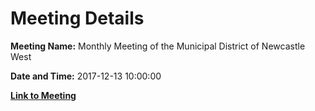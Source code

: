 # Meeting Details

**Meeting Name:** Monthly Meeting of the Municipal District of Newcastle West

**Date and Time:** 2017-12-13 10:00:00

**[Link to Meeting](https://www.limerick.ie/council/whats-on/monthly-meeting-municipal-district-newcastle-west-6)**
